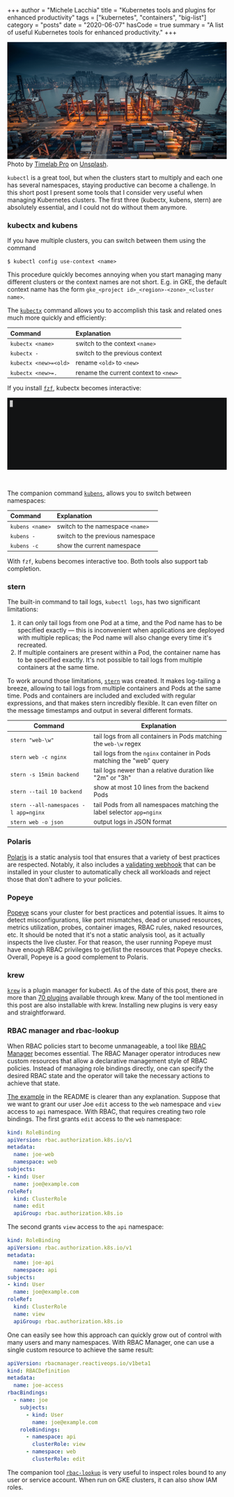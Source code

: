+++
author = "Michele Lacchia"
title = "Kubernetes tools and plugins for enhanced productivity"
tags = ["kubernetes", "containers", "big-list"]
category = "posts"
date = "2020-06-07"
hasCode = true
summary = "A list of useful Kubernetes tools for enhanced productivity."
+++

<div class="img-with-copyright">
<img itemprop="image" title="A pipeline" src="/static/images/port-containers.jpg" />
<div class="copyright"><span>Photo by <a href="https://unsplash.com/@timelabpro?utm_source=unsplash&utm_medium=referral&utm_content=creditCopyText">Timelab Pro</a> on <a href="https://unsplash.com/s/photos/port-containers?utm_source=unsplash&utm_medium=referral&utm_content=creditCopyText">Unsplash</a>.<span style="clear:both"></span></span></div>
</div>

`kubectl` is a great tool, but when the clusters start to multiply and each one
has several namespaces, staying productive can become a challenge. In this
short post I present some tools that I consider very useful when managing
Kubernetes clusters. The first three (kubectx, kubens, stern) are absolutely
essential, and I could not do without them anymore.

### kubectx and kubens
If you have multiple clusters, you can switch between them using the command

```shell
$ kubectl config use-context <name>
```

This procedure quickly becomes annoying when you start managing many different
clusters or the context names are not short. E.g. in GKE, the default context
name has the form `gke_<project id>_<region>-<zone>_<cluster name>`.

The [`kubectx`](https://github.com/ahmetb/kubectx) command allows you to
accomplish this task and related ones much more quickly and efficiently:

| Command               | Explanation                           |
|:----------------------|:--------------------------------------|
| `kubectx <name>`      | switch to the context `<name>`        |
| `kubectx -`           | switch to the previous context        |
| `kubectx <new>=<old>` | rename `<old>` to `<new>`             |
| `kubectx <new>=.`     | rename the current context to `<new>` |

If you install [`fzf`](https://github.com/junegunn/fzf), kubectx becomes
interactive:

<img src="/static/images/kubectx-interactive.gif" style="margin-bottom:2em">

The companion command [`kubens`](https://github.com/ahmetb/kubectx), allows you
to switch between namespaces:

| Command         | Explanation                      |
|:----------------|:---------------------------------|
| `kubens <name>` | switch to the namespace `<name>` |
| `kubens -`      | switch to the previous namespace |
| `kubens -c`     | show the current namespace       |

With `fzf`, kubens becomes interactive too. Both tools also support tab
completion.

### stern
The built-in command to tail logs, `kubectl logs`, has two significant
limitations:

1. it can only tail logs from one Pod at a time, and the Pod name has to be
   specified exactly &mdash; this is inconvenient when applications are
   deployed with multiple replicas; the Pod name will also change every time
   it's recreated.
2. If multiple containers are present within a Pod, the container name has to
   be specified exactly. It's not possible to tail logs from multiple
   containers at the same time.

To work around those limitations, [`stern`](https://github.com/wercker/stern)
was created. It makes log-tailing a breeze, allowing to tail logs from multiple
containers and Pods at the same time. Pods and containers are included and
excluded with regular expressions, and that makes stern incredibly flexible. It
can even filter on the message timestamps and output in several different
formats.

| Command                               | Explanation                                                           |
|---------------------------------------|-----------------------------------------------------------------------|
| `stern "web-\w"`                      | tail logs from all containers in Pods matching the `web-\w` regex     |
| `stern web -c nginx`                  | tail logs from the `nginx` container in Pods matching the "web" query |
| `stern -s 15min backend`              | tail logs newer than a relative duration like "2m" or "3h"            |
| `stern --tail 10 backend`             | show at most 10 lines from the backend Pods                           |
| `stern --all-namespaces -l app=nginx` | tail Pods from all namespaces matching the label selector `app=nginx` |
| `stern web -o json`                   | output logs in JSON format                                            |

### Polaris
[Polaris](https://github.com/FairwindsOps/polaris) is a static analysis tool
that ensures that a variety of best practices are respected. Notably, it also
includes a [validating
webhook](https://github.com/FairwindsOps/polaris#webhook) that can be installed
in your cluster to automatically check all workloads and reject those that
don't adhere to your policies.

### Popeye
[Popeye](https://github.com/derailed/popeye) scans your cluster for best
practices and potential issues. It aims to detect misconfigurations, like port
mismatches, dead or unused resources, metrics utilization, probes, container
images, RBAC rules, naked resources, etc. It should be noted that it's not a
static analysis tool, as it actually inspects the live cluster. For that
reason, the user running Popeye must have enough RBAC privileges to get/list
the resources that Popeye checks. Overall, Popeye is a good complement to
Polaris.

### krew
[`krew`](https://github.com/kubernetes-sigs/krew) is a plugin manager for
kubectl. As of the date of this post, there are more than [70
plugins](https://github.com/kubernetes-sigs/krew-index/blob/master/plugins.md)
available through krew. Many of the tool mentioned in this post are also
installable with krew. Installing new plugins is very easy and straightforward.

### RBAC manager and rbac-lookup
When RBAC policies start to become unmanageable, a tool like [RBAC
Manager](https://github.com/FairwindsOps/rbac-manager) becomes essential. The
RBAC Manager operator introduces new custom resources that allow a declarative
management style of RBAC policies. Instead of managing role bindings directly,
one can specify the desired RBAC state and the operator will take the necessary
actions to achieve that state.

[The example](https://github.com/FairwindsOps/rbac-manager#an-example) in the
README is clearer than any explanation. Suppose that we want to grant our user
Joe `edit` access to the `web` namespace and `view` access to `api` namespace.
With RBAC, that requires creating two role bindings. The first grants `edit`
access to the `web` namespace:

```yaml
kind: RoleBinding
apiVersion: rbac.authorization.k8s.io/v1
metadata:
  name: joe-web
  namespace: web
subjects:
- kind: User
  name: joe@example.com
roleRef:
  kind: ClusterRole
  name: edit
  apiGroup: rbac.authorization.k8s.io
```

The second grants `view` access to the `api` namespace:

```yaml
kind: RoleBinding
apiVersion: rbac.authorization.k8s.io/v1
metadata:
  name: joe-api
  namespace: api
subjects:
- kind: User
  name: joe@example.com
roleRef:
  kind: ClusterRole
  name: view
  apiGroup: rbac.authorization.k8s.io
```

One can easily see how this approach can quickly grow out of control with many
users and many namespaces. With RBAC Manager, one can use a single custom
resource to achieve the same result:

```yaml
apiVersion: rbacmanager.reactiveops.io/v1beta1
kind: RBACDefinition
metadata:
  name: joe-access
rbacBindings:
  - name: joe
    subjects:
      - kind: User
        name: joe@example.com
    roleBindings:
      - namespace: api
        clusterRole: view
      - namespace: web
        clusterRole: edit
```

The companion tool [`rbac-lookup`](https://github.com/FairwindsOps/rbac-lookup)
is very useful to inspect roles bound to any user or service account. When run
on GKE clusters, it can also show IAM roles.
